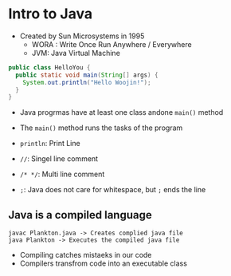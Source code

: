 # Intro to Java

* Created by Sun Microsystems in 1995
  * WORA : Write Once Run Anywhere / Everywhere
  * JVM: Java Virtual Machine

```java
public class HelloYou {
  public static void main(String[] args) {
    System.out.println("Hello Woojin!");
  }
}
```
* Java progrmas have at least one class andone `main()` method
* The `main()` method runs the tasks of the program

* `println`: Print Line
* `//`: Singel line comment
* `/* */`: Multi line comment
* `;`: Java does not care for whitespace, but `;` ends the line

## Java is a compiled language

``` 
javac Plankton.java -> Creates complied java file
java Plankton -> Executes the compiled java file
```

* Compiling catches mistaeks in our code
* Compilers transfrom code into an executable class